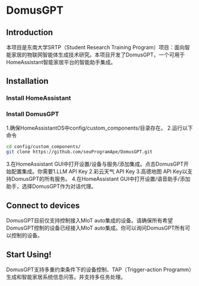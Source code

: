 # DomusGPT
## Introduction
本项目是东南大学SRTP（Student Research Training Program）项目：面向智能家居的物联网智能体生成技术研究。本项目开发了DomusGPT，一个可用于HomeAssistant智能家居平台的智能助手集成。
## Installation
### Install HomeAssistant
### Install DomusGPT
1.确保HomeAssistantOS中config/custom_components/目录存在。
2.运行以下命令
```bash
cd config/custom_components/
git clone https://github.com/seuProgramApe/DomusGPT.git
```
3.在HomeAssistant GUI中打开设置/设备与服务/添加集成。点击DomusGPT开始配置集成。你需要1.LLM API Key 2.彩云天气 API Key 3.高德地图 API Key以支持DomusGPT的所有服务。
4.在HomeAssistant GUI中打开设置/语音助手/添加助手，选择DomusGPT作为对话代理。
## Connect to devices
DomusGPT目前仅支持控制接入MIoT auto集成的设备。请确保所有希望DomusGPT控制的设备已经接入MIoT auto集成。你可以询问DomusGPT所有可以控制的设备。
## Start Using!
DomusGPT支持多重约束条件下的设备控制、TAP（Trigger-action Programm）生成和智能家居系统信息问答。并支持多任务处理。